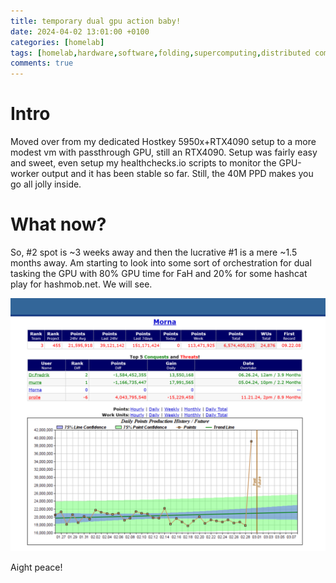 ```yaml
---
title: temporary dual gpu action baby!
date: 2024-04-02 13:01:00 +0100
categories: [homelab]
tags: [homelab,hardware,software,folding,supercomputing,distributed computing]     # TAG names should always be lowercase
comments: true
---
```


# Intro

Moved over from my dedicated Hostkey 5950x+RTX4090 setup to a more modest vm with passthrough GPU, still an RTX4090. Setup was fairly easy and sweet, even setup my healthchecks.io scripts to monitor the GPU-worker output and it has been stable so far. Still, the 40M PPD makes you go all jolly inside. 

# What now?

So, #2 spot is ~3 weeks away and then the lucrative #1 is a mere ~1.5 months away. Am starting to look into some sort of orchestration for dual tasking the GPU with 80% GPU time for FaH and 20% for some hashcat play for hashmob.net. We will see.

![image tooltip here](/assets/images/2024-04-02-temporary-dual-gpu-action-baby!/fahh.png)

Aight peace!